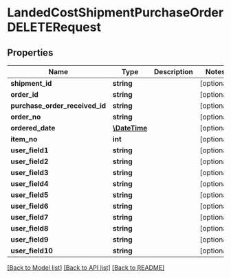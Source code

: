 # LandedCostShipmentPurchaseOrderDELETERequest

## Properties
Name | Type | Description | Notes
------------ | ------------- | ------------- | -------------
**shipment_id** | **string** |  | [optional] 
**order_id** | **string** |  | [optional] 
**purchase_order_received_id** | **string** |  | [optional] 
**order_no** | **string** |  | [optional] 
**ordered_date** | [**\DateTime**](\DateTime.md) |  | [optional] 
**item_no** | **int** |  | [optional] 
**user_field1** | **string** |  | [optional] 
**user_field2** | **string** |  | [optional] 
**user_field3** | **string** |  | [optional] 
**user_field4** | **string** |  | [optional] 
**user_field5** | **string** |  | [optional] 
**user_field6** | **string** |  | [optional] 
**user_field7** | **string** |  | [optional] 
**user_field8** | **string** |  | [optional] 
**user_field9** | **string** |  | [optional] 
**user_field10** | **string** |  | [optional] 

[[Back to Model list]](../README.md#documentation-for-models) [[Back to API list]](../README.md#documentation-for-api-endpoints) [[Back to README]](../README.md)


